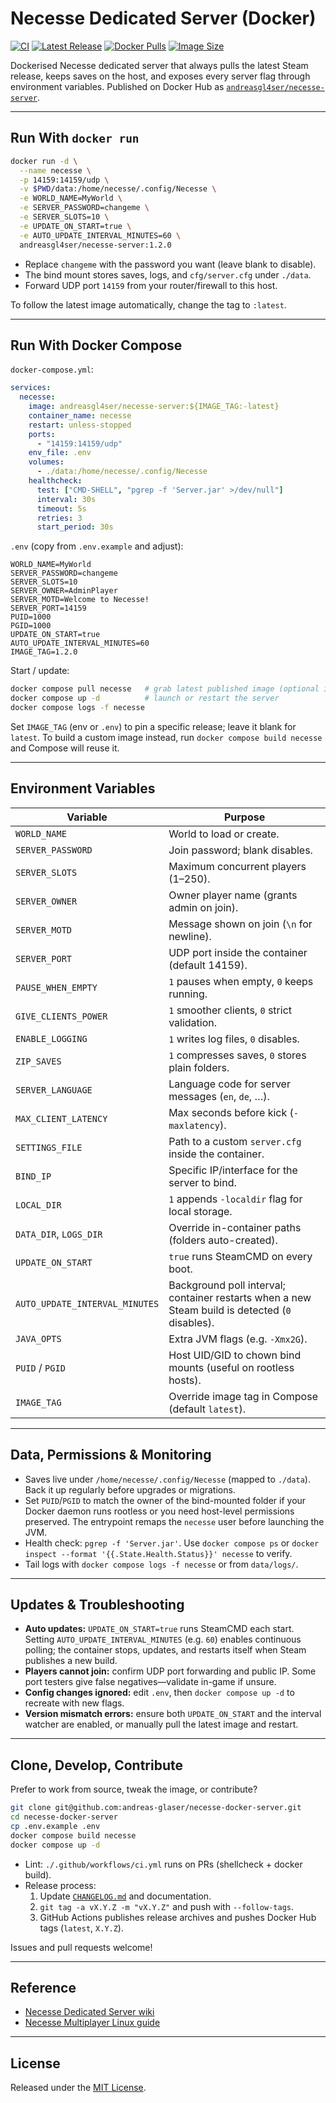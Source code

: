 # Necesse Dedicated Server (Docker)

[![CI](https://github.com/andreas-glaser/necesse-docker-server/actions/workflows/ci.yml/badge.svg)](https://github.com/andreas-glaser/necesse-docker-server/actions/workflows/ci.yml)
[![Latest Release](https://img.shields.io/github/v/release/andreas-glaser/necesse-docker-server?sort=semver)](https://github.com/andreas-glaser/necesse-docker-server/releases)
[![Docker Pulls](https://img.shields.io/docker/pulls/andreasgl4ser/necesse-server)](https://hub.docker.com/r/andreasgl4ser/necesse-server)
[![Image Size](https://img.shields.io/docker/image-size/andreasgl4ser/necesse-server/latest?label=image%20size)](https://hub.docker.com/r/andreasgl4ser/necesse-server)

Dockerised Necesse dedicated server that always pulls the latest Steam release, keeps saves on the host, and exposes every server flag through environment variables. Published on Docker Hub as [`andreasgl4ser/necesse-server`](https://hub.docker.com/r/andreasgl4ser/necesse-server).

---

## Run With `docker run`

```bash
docker run -d \
  --name necesse \
  -p 14159:14159/udp \
  -v $PWD/data:/home/necesse/.config/Necesse \
  -e WORLD_NAME=MyWorld \
  -e SERVER_PASSWORD=changeme \
  -e SERVER_SLOTS=10 \
  -e UPDATE_ON_START=true \
  -e AUTO_UPDATE_INTERVAL_MINUTES=60 \
  andreasgl4ser/necesse-server:1.2.0
```

- Replace `changeme` with the password you want (leave blank to disable).
- The bind mount stores saves, logs, and `cfg/server.cfg` under `./data`.
- Forward UDP port `14159` from your router/firewall to this host.

To follow the latest image automatically, change the tag to `:latest`.

---

## Run With Docker Compose

`docker-compose.yml`:

```yaml
services:
  necesse:
    image: andreasgl4ser/necesse-server:${IMAGE_TAG:-latest}
    container_name: necesse
    restart: unless-stopped
    ports:
      - "14159:14159/udp"
    env_file: .env
    volumes:
      - ./data:/home/necesse/.config/Necesse
    healthcheck:
      test: ["CMD-SHELL", "pgrep -f 'Server.jar' >/dev/null"]
      interval: 30s
      timeout: 5s
      retries: 3
      start_period: 30s
```

`.env` (copy from `.env.example` and adjust):

```
WORLD_NAME=MyWorld
SERVER_PASSWORD=changeme
SERVER_SLOTS=10
SERVER_OWNER=AdminPlayer
SERVER_MOTD=Welcome to Necesse!
SERVER_PORT=14159
PUID=1000
PGID=1000
UPDATE_ON_START=true
AUTO_UPDATE_INTERVAL_MINUTES=60
IMAGE_TAG=1.2.0
```

Start / update:

```bash
docker compose pull necesse   # grab latest published image (optional if IMAGE_TAG pinned)
docker compose up -d          # launch or restart the server
docker compose logs -f necesse
```

Set `IMAGE_TAG` (env or `.env`) to pin a specific release; leave it blank for `latest`. To build a custom image instead, run `docker compose build necesse` and Compose will reuse it.

---

## Environment Variables

| Variable | Purpose |
| --- | --- |
| `WORLD_NAME` | World to load or create. |
| `SERVER_PASSWORD` | Join password; blank disables. |
| `SERVER_SLOTS` | Maximum concurrent players (1–250). |
| `SERVER_OWNER` | Owner player name (grants admin on join). |
| `SERVER_MOTD` | Message shown on join (`\n` for newline). |
| `SERVER_PORT` | UDP port inside the container (default 14159). |
| `PAUSE_WHEN_EMPTY` | `1` pauses when empty, `0` keeps running. |
| `GIVE_CLIENTS_POWER` | `1` smoother clients, `0` strict validation. |
| `ENABLE_LOGGING` | `1` writes log files, `0` disables. |
| `ZIP_SAVES` | `1` compresses saves, `0` stores plain folders. |
| `SERVER_LANGUAGE` | Language code for server messages (`en`, `de`, …). |
| `MAX_CLIENT_LATENCY` | Max seconds before kick (`-maxlatency`). |
| `SETTINGS_FILE` | Path to a custom `server.cfg` inside the container. |
| `BIND_IP` | Specific IP/interface for the server to bind. |
| `LOCAL_DIR` | `1` appends `-localdir` flag for local storage. |
| `DATA_DIR`, `LOGS_DIR` | Override in-container paths (folders auto-created). |
| `UPDATE_ON_START` | `true` runs SteamCMD on every boot. |
| `AUTO_UPDATE_INTERVAL_MINUTES` | Background poll interval; container restarts when a new Steam build is detected (`0` disables). |
| `JAVA_OPTS` | Extra JVM flags (e.g. `-Xmx2G`). |
| `PUID` / `PGID` | Host UID/GID to chown bind mounts (useful on rootless hosts). |
| `IMAGE_TAG` | Override image tag in Compose (default `latest`). |

---

## Data, Permissions & Monitoring

- Saves live under `/home/necesse/.config/Necesse` (mapped to `./data`). Back it up regularly before upgrades or migrations.
- Set `PUID`/`PGID` to match the owner of the bind-mounted folder if your Docker daemon runs rootless or you need host-level permissions preserved. The entrypoint remaps the `necesse` user before launching the JVM.
- Health check: `pgrep -f 'Server.jar'`. Use `docker compose ps` or `docker inspect --format '{{.State.Health.Status}}' necesse` to verify.
- Tail logs with `docker compose logs -f necesse` or from `data/logs/`.

---

## Updates & Troubleshooting

- **Auto updates:** `UPDATE_ON_START=true` runs SteamCMD each start. Setting `AUTO_UPDATE_INTERVAL_MINUTES` (e.g. `60`) enables continuous polling; the container stops, updates, and restarts itself when Steam publishes a new build.
- **Players cannot join:** confirm UDP port forwarding and public IP. Some port testers give false negatives—validate in-game if unsure.
- **Config changes ignored:** edit `.env`, then `docker compose up -d` to recreate with new flags.
- **Version mismatch errors:** ensure both `UPDATE_ON_START` and the interval watcher are enabled, or manually pull the latest image and restart.

---

## Clone, Develop, Contribute

Prefer to work from source, tweak the image, or contribute?

```bash
git clone git@github.com:andreas-glaser/necesse-docker-server.git
cd necesse-docker-server
cp .env.example .env
docker compose build necesse
docker compose up -d
```

- Lint: `./.github/workflows/ci.yml` runs on PRs (shellcheck + docker build).
- Release process:
  1. Update [`CHANGELOG.md`](CHANGELOG.md) and documentation.
  2. `git tag -a vX.Y.Z -m "vX.Y.Z"` and push with `--follow-tags`.
  3. GitHub Actions publishes release archives and pushes Docker Hub tags (`latest`, `X.Y.Z`).

Issues and pull requests welcome!

---

## Reference

- [Necesse Dedicated Server wiki](https://wiki.necesse.net/wiki/Dedicated_server)
- [Necesse Multiplayer Linux guide](https://wiki.necesse.net/wiki/Multiplayer-Linux)

---

## License

Released under the [MIT License](LICENSE).
